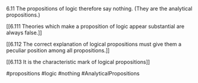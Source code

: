 6.11 The propositions of logic therefore say nothing. (They are the analytical propositions.)

[[6.111 Theories which make a proposition of logic appear substantial are always false.]]

[[6.112 The correct explanation of logical propositions must give them a peculiar position among all propositions.]]

[[6.113 It is the characteristic mark of logical propositions]]

#propositions #logic #nothing #AnalyticalPropositions